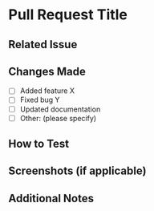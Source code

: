 # Pull Request Title

## Related Issue
<!-- If this pull request is a solution of issue, write the issue and solution. -->

## Changes Made
- [ ] Added feature X
- [ ] Fixed bug Y
- [ ] Updated documentation
- [ ] Other: (please specify)

## How to Test
<!-- Describe how to test the changes you made. Include any setup instructions, test cases, etc. -->

## Screenshots (if applicable)
<!-- If your changes include visual elements, please include screenshots. -->

## Additional Notes
<!-- Any additional information or context for the reviewers. -->
